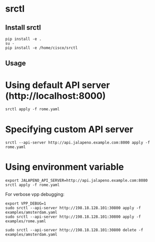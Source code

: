 # srctl

## Install srctl

```
pip install -e .
su -
pip install -e /home/cisco/srctl
```

## Usage

# Using default API server (http://localhost:8000)
```
srctl apply -f rome.yaml
```

# Specifying custom API server

```
srctl --api-server http://api.jalapeno.example.com:8000 apply -f rome.yaml
```

# Using environment variable

```
export JALAPENO_API_SERVER=http://api.jalapeno.example.com:8080
srctl apply -f rome.yaml
```

For verbose vpp debugging:
```
export VPP_DEBUG=1
sudo srctl --api-server http://198.18.128.101:30800 apply -f examples/amsterdam.yaml
sudo srctl --api-server http://198.18.128.101:30800 apply -f examples/rome.yaml

sudo srctl --api-server http://198.18.128.101:30800 delete -f examples/amsterdam.yaml

```
